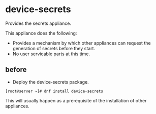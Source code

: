 # device-secrets
Provides the secrets appliance.

This appliance does the following:

- Provides a mechanism by which other appliances can request the generation of secrets before they start.
- No user servicable parts at this time.

## before

- Deploy the device-secrets package.

```
[root@server ~]# dnf install device-secrets
```

This will usually happen as a prerequisite of the installation of other appliances.

